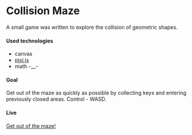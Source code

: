 Collision Maze
==============

A small game was written to explore the collision of geometric shapes.

#### Used technologies

* canvas 
* <a href="http://www.pixijs.com">pixi.js</a>
* math -__-

#### Goal

Get out of the maze as quickly as possible by collecting keys and entering previously closed areas.
Сontrol - WASD.

#### Live
<a href="https://munimaev.github.io/collision-maze/">Get out of the maze!</a>
